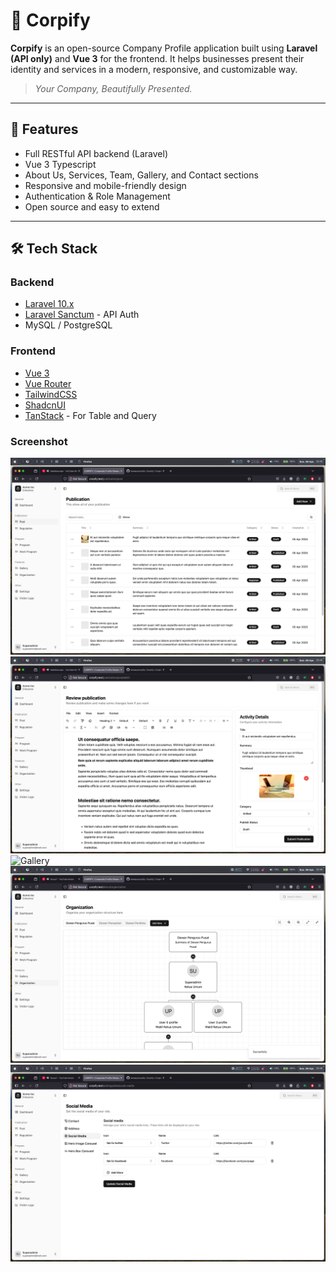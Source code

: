 # 🏢 Corpify

**Corpify** is an open-source Company Profile application built using **Laravel (API only)** and **Vue 3** for the frontend. It helps businesses present their identity and services in a modern, responsive, and customizable way.

> _Your Company, Beautifully Presented._

---

## 📌 Features

- Full RESTful API backend (Laravel)
- Vue 3 Typescript
- About Us, Services, Team, Gallery, and Contact sections
- Responsive and mobile-friendly design
- Authentication & Role Management
- Open source and easy to extend

---

## 🛠 Tech Stack

### Backend

- [Laravel 10.x](https://laravel.com)
- [Laravel Sanctum](https://laravel.com/docs/sanctum) - API Auth
- MySQL / PostgreSQL

### Frontend

- [Vue 3](https://vuejs.org)
- [Vue Router](https://router.vuejs.org)
- [TailwindCSS](https://tailwindcss.com/)
- [ShadcnUI](https://www.shadcn-vue.com/)
- [TanStack](https://tanstack.com/query/latest) - For Table and Query

### Screenshot
![Post](screenshot/post.png)
![Editor](screenshot/editor.png)
![Gallery](screenshot/gallery.png)
![Og Structure](screenshot/og.png)
![Setting](screenshot/setting.png)
